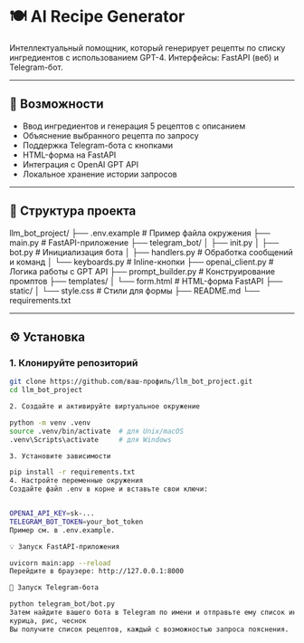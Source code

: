 # 🍽️ AI Recipe Generator

Интеллектуальный помощник, который генерирует рецепты по списку ингредиентов с использованием GPT-4. Интерфейсы: FastAPI (веб) и Telegram-бот.

---

## 🚀 Возможности

- Ввод ингредиентов и генерация 5 рецептов с описанием
- Объяснение выбранного рецепта по запросу
- Поддержка Telegram-бота с кнопками
- HTML-форма на FastAPI
- Интеграция с OpenAI GPT API
- Локальное хранение истории запросов

---

## 📁 Структура проекта

llm_bot_project/
├── .env.example # Пример файла окружения
├── main.py # FastAPI-приложение
├── telegram_bot/
│ ├── init.py
│ ├── bot.py # Инициализация бота
│ ├── handlers.py # Обработка сообщений и команд
│ └── keyboards.py # Inline-кнопки
├── openai_client.py # Логика работы с GPT API
├── prompt_builder.py # Конструирование промптов
├── templates/
│ └── form.html # HTML-форма FastAPI
├── static/
│ └── style.css # Стили для формы
├── README.md
└── requirements.txt


---

## ⚙️ Установка

### 1. Клонируйте репозиторий

```bash
git clone https://github.com/ваш-профиль/llm_bot_project.git
cd llm_bot_project

2. Создайте и активируйте виртуальное окружение

python -m venv .venv
source .venv/bin/activate  # для Unix/macOS
.venv\Scripts\activate     # для Windows

3. Установите зависимости

pip install -r requirements.txt
4. Настройте переменные окружения
Создайте файл .env в корне и вставьте свои ключи:


OPENAI_API_KEY=sk-...
TELEGRAM_BOT_TOKEN=your_bot_token
Пример см. в .env.example.

💡 Запуск FastAPI-приложения

uvicorn main:app --reload
Перейдите в браузере: http://127.0.0.1:8000

💬 Запуск Telegram-бота

python telegram_bot/bot.py
Затем найдите вашего бота в Telegram по имени и отправьте ему список ингредиентов, например:
курица, рис, чеснок
Вы получите список рецептов, каждый с возможностью запроса пояснения.